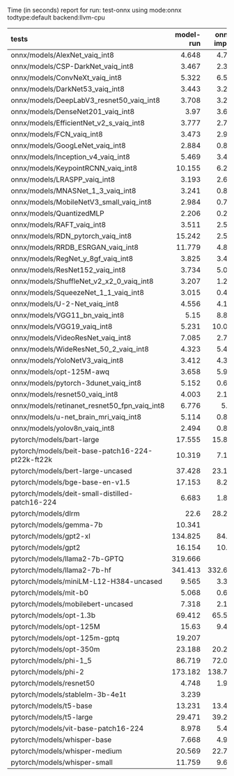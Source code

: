 Time (in seconds) report for run: test-onnx using mode:onnx todtype:default backend:llvm-cpu

| tests                                            |   model-run |   onnx-import |   torch-mlir |   iree-compile |   inference |
|:-------------------------------------------------|------------:|--------------:|-------------:|---------------:|------------:|
| onnx/models/AlexNet_vaiq_int8                    |       4.648 |         4.761 |            0 |          5.423 |       0.454 |
| onnx/models/CSP-DarkNet_vaiq_int8                |       3.467 |         2.327 |            0 |          9.022 |       0.66  |
| onnx/models/ConvNeXt_vaiq_int8                   |       5.322 |         6.563 |            0 |         19.384 |       0.892 |
| onnx/models/DarkNet53_vaiq_int8                  |       3.443 |         3.289 |            0 |          7.997 |       0.705 |
| onnx/models/DeepLabV3_resnet50_vaiq_int8         |       3.708 |         3.275 |            0 |          9.286 |       1.772 |
| onnx/models/DenseNet201_vaiq_int8                |       3.97  |         3.699 |            0 |         29.849 |       0.378 |
| onnx/models/EfficientNet_v2_s_vaiq_int8          |       3.777 |         2.797 |            0 |         18.625 |       0.403 |
| onnx/models/FCN_vaiq_int8                        |       3.473 |         2.963 |            0 |          8.162 |       0.858 |
| onnx/models/GoogLeNet_vaiq_int8                  |       2.884 |         0.882 |            0 |          9.145 |       0.232 |
| onnx/models/Inception_v4_vaiq_int8               |       5.469 |         3.443 |            0 |          1.444 |       0     |
| onnx/models/KeypointRCNN_vaiq_int8               |      10.155 |         6.213 |            0 |          2.029 |       0     |
| onnx/models/LRASPP_vaiq_int8                     |       3.193 |         2.686 |            0 |         11.482 |      10.394 |
| onnx/models/MNASNet_1_3_vaiq_int8                |       3.241 |         0.861 |            0 |          7.048 |       0.178 |
| onnx/models/MobileNetV3_small_vaiq_int8          |       2.984 |         0.719 |            0 |          7.945 |       0.119 |
| onnx/models/QuantizedMLP                         |       2.206 |         0.287 |            0 |          0.88  |       0.071 |
| onnx/models/RAFT_vaiq_int8                       |       3.511 |         2.559 |            0 |         31.311 |       0     |
| onnx/models/RDN_pytorch_vaiq_int8                |      15.242 |         2.507 |            0 |         15.467 |     102.531 |
| onnx/models/RRDB_ESRGAN_vaiq_int8                |      11.779 |         4.855 |            0 |         32.904 |      41.961 |
| onnx/models/RegNet_y_8gf_vaiq_int8               |       3.825 |         3.422 |            0 |         11.787 |       0.545 |
| onnx/models/ResNet152_vaiq_int8                  |       3.734 |         5.065 |            0 |         15.512 |       0.699 |
| onnx/models/ShuffleNet_v2_x2_0_vaiq_int8         |       3.207 |         1.243 |            0 |          6.314 |       0.176 |
| onnx/models/SqueezeNet_1_1_vaiq_int8             |       3.015 |         0.437 |            0 |          4.706 |       0.145 |
| onnx/models/U-2-Net_vaiq_int8                    |       4.556 |         4.168 |            0 |         18.937 |       1.773 |
| onnx/models/VGG11_bn_vaiq_int8                   |       5.15  |         8.814 |            0 |         10.481 |       0.799 |
| onnx/models/VGG19_vaiq_int8                      |       5.231 |        10.006 |            0 |         11.316 |       1.09  |
| onnx/models/VideoResNet_vaiq_int8                |       7.085 |         2.787 |            0 |          4.091 |      91.125 |
| onnx/models/WideResNet_50_2_vaiq_int8            |       4.323 |         5.489 |            0 |          9.991 |       0.845 |
| onnx/models/YoloNetV3_vaiq_int8                  |       3.412 |         4.312 |            0 |         11.698 |       7.937 |
| onnx/models/opt-125M-awq                         |       3.658 |         5.909 |            0 |          2.536 |       0     |
| onnx/models/pytorch-3dunet_vaiq_int8             |       5.152 |         0.656 |            0 |          5.411 |      46.041 |
| onnx/models/resnet50_vaiq_int8                   |       4.003 |         2.125 |            0 |          7.657 |       0.485 |
| onnx/models/retinanet_resnet50_fpn_vaiq_int8     |       6.776 |         5.97  |            0 |          1.835 |       0     |
| onnx/models/u-net_brain_mri_vaiq_int8            |       5.114 |         0.867 |            0 |          3.661 |       7.723 |
| onnx/models/yolov8n_vaiq_int8                    |       2.494 |         0.824 |            0 |          9.743 |       0.536 |
| pytorch/models/bart-large                        |      17.555 |        15.862 |            0 |          7.522 |       0     |
| pytorch/models/beit-base-patch16-224-pt22k-ft22k |      10.319 |         7.172 |            0 |         10.453 |       0.765 |
| pytorch/models/bert-large-uncased                |      37.428 |        23.105 |            0 |         26.111 |       8.769 |
| pytorch/models/bge-base-en-v1.5                  |      17.153 |         8.286 |            0 |         11.246 |       7.699 |
| pytorch/models/deit-small-distilled-patch16-224  |       6.683 |         1.839 |            0 |          5.809 |       0.293 |
| pytorch/models/dlrm                              |      22.6   |        28.222 |            0 |         14.451 |       0     |
| pytorch/models/gemma-7b                          |      10.341 |         0     |            0 |          0     |       0     |
| pytorch/models/gpt2-xl                           |     134.825 |        84.15  |            0 |         96.698 |      19.6   |
| pytorch/models/gpt2                              |      16.154 |        10.96  |            0 |         13.086 |       8.824 |
| pytorch/models/llama2-7b-GPTQ                    |     319.666 |         0     |            0 |          0     |       0     |
| pytorch/models/llama2-7b-hf                      |     341.413 |       332.611 |            0 |        195.69  |       0     |
| pytorch/models/miniLM-L12-H384-uncased           |       9.565 |         3.375 |            0 |          6.796 |       7.531 |
| pytorch/models/mit-b0                            |       5.068 |         0.625 |            0 |          7.107 |       0.451 |
| pytorch/models/mobilebert-uncased                |       7.318 |         2.156 |            0 |         14.437 |       0.26  |
| pytorch/models/opt-1.3b                          |      69.412 |        65.514 |            0 |         42.079 |       0     |
| pytorch/models/opt-125M                          |      15.63  |         9.434 |            0 |          5.139 |       0     |
| pytorch/models/opt-125m-gptq                     |      19.207 |         0     |            0 |          0     |       0     |
| pytorch/models/opt-350m                          |      23.188 |        20.219 |            0 |          9.964 |       0     |
| pytorch/models/phi-1_5                           |      86.719 |        72.012 |            0 |         40.173 |       0     |
| pytorch/models/phi-2                             |     173.182 |       138.776 |            0 |         76.256 |       0     |
| pytorch/models/resnet50                          |       4.748 |         1.944 |            0 |          4.959 |       0.405 |
| pytorch/models/stablelm-3b-4e1t                  |       3.239 |         0     |            0 |          0     |       0     |
| pytorch/models/t5-base                           |      13.231 |        13.452 |            0 |         18.978 |      12.614 |
| pytorch/models/t5-large                          |      29.471 |        39.282 |            0 |         52.27  |      20.711 |
| pytorch/models/vit-base-patch16-224              |       8.978 |         5.446 |            0 |          8.64  |       0.67  |
| pytorch/models/whisper-base                      |       7.668 |         4.938 |            0 |          2.249 |       0     |
| pytorch/models/whisper-medium                    |      20.569 |        22.724 |            0 |         11.451 |       0     |
| pytorch/models/whisper-small                     |      11.759 |         9.667 |            0 |          4.798 |       0     |
